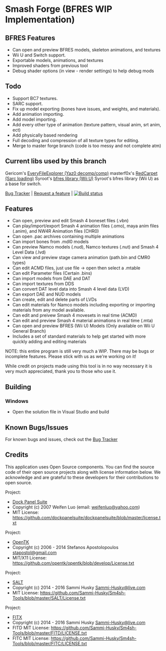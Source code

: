 Smash Forge (BFRES WIP Implementation)
===========

## 
## BFRES Features
 - Can open and preview BFRES models, skeleton animations, and textures
 - Wii U and Switch support. 
 - Exportable models, animations, and textures
 - Improved shaders from previous tool
 - Debug shader options (in view - render settings) to help debug mods
 
 
 ## Todo
 - Support BC7 textures.
 - SARC support. 
 - Fix up model exporting (bones have issues, and weights, and materials).
 - Add animation importing.
 - Add model importing.
 - Add every other type of animation (texture pattern, visual anim, srt anim, ect)
 - Add physically based rendering
 - Full decoding and compression of all texture types for editing.
 - Merge to master forge branch (code is too messy and not complete atm)

## Current libs used by this branch
Gericom's [EveryFileExplorer (Yaz0 decomp/comp)](https://github.com/Syroot/NintenTools.Bfres)
masterf0x's [RedCarpet (Sarc loading)](https://github.com/Gericom/EveryFileExplorer)
Syroot's [bfres library (Wii U)](https://github.com/Syroot/NintenTools.Bfres)
Syroot's bfres library (Wii U)  as a base for switch. 

[Bug Tracker](https://github.com/jam1garner/Smash-4-Bone-Animator/issues) | [Request a feature](https://github.com/jam1garner/Smash-4-Bone-Animator/issues) | [![Build status](https://ci.appveyor.com/api/projects/status/o73kaah41uewf1kx/branch/master?svg=true)](https://ci.appveyor.com/project/Sammi-Husky/smash-4-bone-animator/branch/master)
## Features
 - Can open, preview and edit Smash 4 boneset files (.vbn)
 - Can play/import/export Smash 4 animation files (.omo), maya anim files (.anim), and NW4R Animation files (CHR0)
 - Can open .pac archives containing multiple animations
 - Can import bones from .mdl0 models
 - Can preview Namco models (.nud), Namco textures (.nut) and Smash 4 Level Data (.lvd)
 - Can view and preview stage camera animation (path.bin and CMR0 types)
 - Can edit ACMD files, just use file -> open then select a .mtable 
 - Can edit Parameter files (Certain .bins)
 - Can import models from DAE and DAT
 - Can import textures from DDS
 - Can convert DAT level data into Smash 4 level data (LVD)
 - Can export DAE and NUD models
 - Can create, edit and delete parts of LVDs
 - Can edit materials for Namco models including exporting or importing materials from any model available.
 - Can edit and preivew Smash 4 movesets in real time (ACMD)
 - Can edit and preview Smash 4 material animations in real time (.mta)
 - Can open and preview BFRES (Wii U) Models (Only available on Wii U General Branch)
 - Includes a set of standard materials to help get started with more quickly adding and editing materials
 
NOTE: this entire program is still very much a WIP. There may be bugs or incomplete features. Please stick with us as we're working on it!
 
 While credit on projects made using this tool is in no way necessary it is very much appreciated, thank you to those who use it.
 
## Building
### Windows
 - Open the solution file in Visual Studio and build


## Known Bugs/Issues
For known bugs and issues, check out the [Bug Tracker](https://github.com/jam1garner/Smash-4-Bone-Animator/issues)

## Credits
This application uses Open Source components. You can find the source code of their open source projects along with license information below. We acknowledge and are grateful to these developers for their contributions to open source.

Project: 

- [Dock Panel Suite](https://github.com/dockpanelsuite/dockpanelsuite)
- Copyright (c) 2007 Weifen Luo (email: weifenluo@yahoo.com)
- MIT License: https://github.com/dockpanelsuite/dockpanelsuite/blob/master/license.txt

Project:
- [OpenTK](https://github.com/opentk/opentk)
- Copyright (c) 2006 - 2014 Stefanos Apostolopoulos <stapostol@gmail.com>
- MIT/X11 License: https://github.com/opentk/opentk/blob/develop/License.txt

Project:
- [SALT](https://github.com/Sammi-Husky/Sm4sh-Tools)
- Copyright (c) 2014 - 2016 Sammi Husky <Sammi-Husky@live.com>
- MIT License: https://github.com/Sammi-Husky/Sm4sh-Tools/blob/master/SALT/License.txt

Project:
- [FITX](https://github.com/Sammi-Husky/Sm4sh-Tools)
- Copyright (c) 2014 - 2016 Sammi Husky <Sammi-Husky@live.com>
- FITD MIT License: https://github.com/Sammi-Husky/Sm4sh-Tools/blob/master/FITD/LICENSE.txt
- FITC MIT License: https://github.com/Sammi-Husky/Sm4sh-Tools/blob/master/FITC/LICENSE.txt
